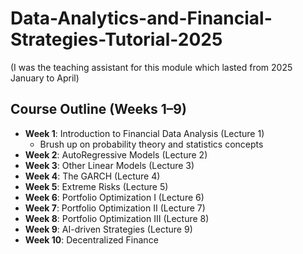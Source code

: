 # Data-Analytics-and-Financial-Strategies-Tutorial-2025
(I was the teaching assistant for this module which lasted from 2025 January to April)
## Course Outline (Weeks 1–9)

- **Week 1**: Introduction to Financial Data Analysis (Lecture 1)
  - Brush up on probability theory and statistics concepts
- **Week 2**: AutoRegressive Models (Lecture 2)
- **Week 3**: Other Linear Models (Lecture 3)
- **Week 4**: The GARCH (Lecture 4)
- **Week 5**: Extreme Risks (Lecture 5)
- **Week 6**: Portfolio Optimization I (Lecture 6)
- **Week 7**: Portfolio Optimization II (Lecture 7)
- **Week 8**: Portfolio Optimization III (Lecture 8)
- **Week 9**: AI-driven Strategies (Lecture 9)
- **Week 10**: Decentralized Finance

